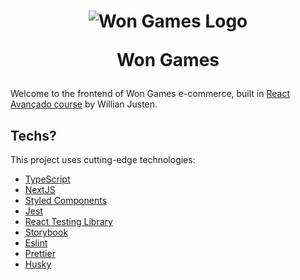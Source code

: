 <h1 align="center">
 <img src="https://i.imgur.com/XW2MSpK.png" alt="Won Games Logo" />
 <p>Won Games</p>
</h1>

Welcome to the frontend of Won Games e-commerce, built in [React Avançado course](https://www.udemy.com/course/react-avancado) by Willian Justen.

## Techs?

This project uses cutting-edge technologies:

- [TypeScript](https://www.typescriptlang.org/)
- [NextJS](https://nextjs.org/)
- [Styled Components](https://styled-components.com/)
- [Jest](https://jestjs.io/)
- [React Testing Library](https://testing-library.com/docs/react-testing-library/intro)
- [Storybook](https://storybook.js.org/)
- [Eslint](https://eslint.org/)
- [Prettier](https://prettier.io/)
- [Husky](https://github.com/typicode/husky)
